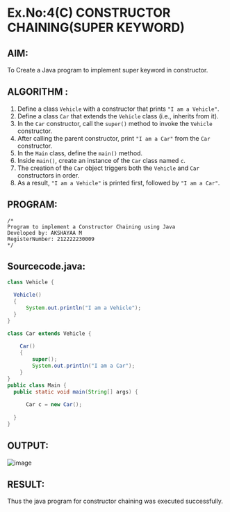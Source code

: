 # Ex.No:4(C)    CONSTRUCTOR CHAINING(SUPER KEYWORD)

## AIM:
To Create a Java program to implement super keyword in constructor.

## ALGORITHM :

1. Define a class `Vehicle` with a constructor that prints `"I am a Vehicle"`.  
2. Define a class `Car` that extends the `Vehicle` class (i.e., inherits from it).  
3. In the `Car` constructor, call the `super()` method to invoke the `Vehicle` constructor.  
4. After calling the parent constructor, print `"I am a Car"` from the `Car` constructor.  
5. In the `Main` class, define the `main()` method.  
6. Inside `main()`, create an instance of the `Car` class named `c`.  
7. The creation of the `Car` object triggers both the `Vehicle` and `Car` constructors in order.  
8. As a result, `"I am a Vehicle"` is printed first, followed by `"I am a Car"`.  


## PROGRAM:
 ```
/*
Program to implement a Constructor Chaining using Java
Developed by: AKSHAYAA M
RegisterNumber: 212222230009
*/
```

## Sourcecode.java:
```java
class Vehicle {

  Vehicle()
  {
      System.out.println("I am a Vehicle");
  }
}

class Car extends Vehicle {
    
    Car()
    {
        super();
        System.out.println("I am a Car");
    }
}
public class Main {
  public static void main(String[] args) {
      
      Car c = new Car();
  
  }
}
```
## OUTPUT:

![image](https://github.com/user-attachments/assets/007e2086-5c91-4215-9aca-065ea6b9b956)


## RESULT:
Thus the java program for constructor chaining was executed successfully.




